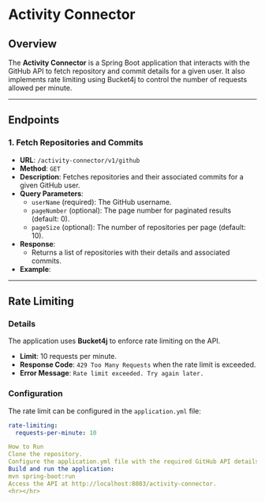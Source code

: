 # Activity Connector

## Overview
The **Activity Connector** is a Spring Boot application that interacts with the GitHub API to fetch repository and commit details for a given user. It also implements rate limiting using Bucket4j to control the number of requests allowed per minute.

---

## Endpoints

### 1. **Fetch Repositories and Commits**
- **URL**: `/activity-connector/v1/github`
- **Method**: `GET`
- **Description**: Fetches repositories and their associated commits for a given GitHub user.
- **Query Parameters**:
  - `userName` (required): The GitHub username.
  - `pageNumber` (optional): The page number for paginated results (default: 0).
  - `pageSize` (optional): The number of repositories per page (default: 10).
- **Response**:
  - Returns a list of repositories with their details and associated commits.
- **Example**:

- ---

## Rate Limiting

### Details
The application uses **Bucket4j** to enforce rate limiting on the API.

- **Limit**: 10 requests per minute.
- **Response Code**: `429 Too Many Requests` when the rate limit is exceeded.
- **Error Message**: `Rate limit exceeded. Try again later.`

### Configuration
The rate limit can be configured in the `application.yml` file:
```yaml
rate-limiting:
  requests-per-minute: 10

How to Run
Clone the repository.
Configure the application.yml file with the required GitHub API details.
Build and run the application:
mvn spring-boot:run
Access the API at http://localhost:8083/activity-connector.
<hr></hr>
